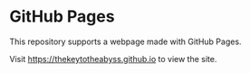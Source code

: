 # GitHub Pages
This repository supports a webpage made with GitHub Pages. 

Visit https://thekeytotheabyss.github.io to view the site.
